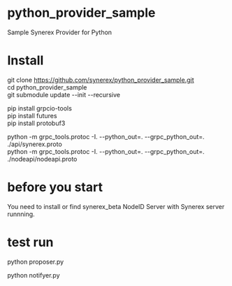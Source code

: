 # python_provider_sample

Sample Synerex Provider for Python

# Install

git clone https://github.com/synerex/python_provider_sample.git  
cd python_provider_sample  
git submodule update --init --recursive  

pip install grpcio-tools  
pip install futures  
pip install protobuf3

python -m grpc_tools.protoc -I. --python_out=. --grpc_python_out=. ./api/synerex.proto  
python -m grpc_tools.protoc -I. --python_out=. --grpc_python_out=. ./nodeapi/nodeapi.proto  

# before you start

You need to install or find synerex_beta NodeID Server with Synerex server runnning.

# test run

python proposer.py

python notifyer.py

